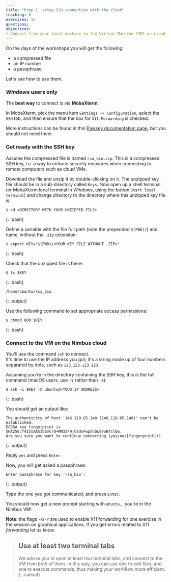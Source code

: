 ```yaml
---
title: "Prep 1: setup SSH connection with the cloud"
teaching: 0
exercises: 15
questions:
objectives:
- Connect from your local machine to the Virtual Machine (VM) on cloud for this workshop
---
```



On the days of the workshops you will get the following:
* a compressed file
* an IP number
* a passphrase

Let's see how to use them.


### *Windows* users only

The **best way** to connect is via **MobaXterm**.  
<!-- If you cannot use MobaXterm, Visual Studio Code or PuTTY will work, too.  
-->
In MobaXterm, pick the menu item `Settings -> Configuration`, select the `SSH` tab, and then ensure that the box for `X11-Forwarding` is checked.  

More instructions can be found in this [Pawsey documentation page](https://support.pawsey.org.au/documentation/x/Ao22Ag), but you should not need them.


### Get ready with the SSH key

Assume the compressed file is named `rsa_bio.zip`.  This is a compressed SSH key, *i.e.* a way to enforce security measures when connecting to remote computers such as cloud VMs.  

Download the file and unzip it by double-clicking on it.  The unzipped key file should be in a sub-directory called `Keys`.  Now open up a shell terminal (or MobaXterm local terminal in *Windows*, using the button `Start local terminal`) and change directory to the directory where this unzipped key file is:

```
$ cd <DIRECTORY WITH YOUR UNZIPPED FILE>
```
{: .bash}

Define a variable with the file full path (note the prepended `$(PWD)/`) and name, without the `.zip` extension:

```
$ export KEY="$(PWD)/<YOUR KEY FILE WITHOUT .ZIP>"
```
{: .bash}

Check that the unzipped file is there:

```
$ ls $KEY
```
{: .bash}

```
/home/ubuntu/rsa_bio
```
{: .output}

Use the following command to set appropriate access permissions:

```
$ chmod 600 $KEY
```
{: .bash}


### Connect to the VM on the Nimbus cloud

You'll use the command `ssh` to connect.  
It's time to use the IP address you got; it's a string made up of four numbers separated by dots, such as `123.123.123.123`.

Assuming you're in the directory containing the SSH key, this is the full command (macOS users, use `-Y` rather than `-X`):

```
$ ssh -i $KEY -X ubuntu@<YOUR IP ADDRESS>
```
{: .bash}

You should get an output like:

```
The authenticity of host '146.118.65.140 (146.118.65.140)' can't be established.
ECDSA key fingerprint is SHA256:f4IZsAASIbZvC/Q+MN32F9jCEdvFwp5hDw9YoB7ClQw.
Are you sure you want to continue connecting (yes/no/[fingerprint])? 
```
{: .output}

Reply `yes` and press `Enter`.

Now, you will get asked a passphrase:

```
Enter passphrase for key 'rsa_bio':
```
{: .output}

Type the one you got communicated, and press `Enter`.

You should now get a new prompt starting with `ubuntu`... you're in the Nimbus VM!

**Note**: the flags `-X`/`-Y` are used to enable X11 forwarding for one exercise in the session on graphical applications.  If you get errors related to *X11 forwarding* let us know.


> ## Use at least two terminal tabs
> 
> We advise you to open at least two terminal tabs, and connect to the VM from both of them.  In this way, you can use one to edit files, and one to execute commands, thus making your workflow more efficient.
{: .callout}
